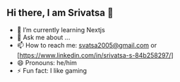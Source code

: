## Hi there, I am Srivatsa 👋

- 🌱 I’m currently learning Nextjs
- 💬 Ask me about ...
- 📫 How to reach me: svatsa2005@gmail.com or [https://www.linkedin.com/in/srivatsa-s-84b258297/]
- 😄 Pronouns: he/him
- ⚡ Fun fact: I like gaming

